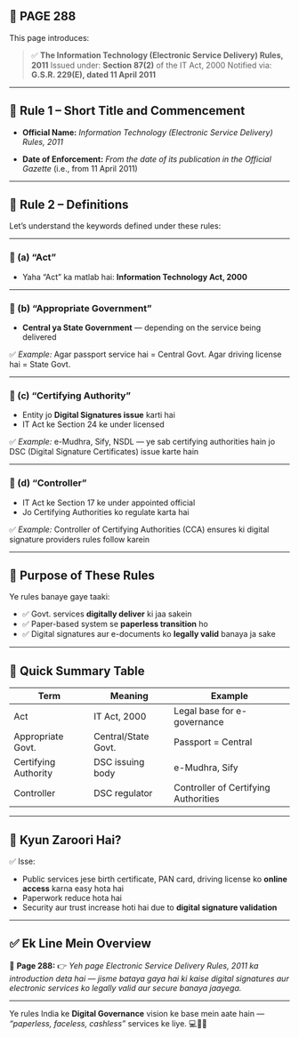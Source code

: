 ## 📄 **PAGE 288**

This page introduces:

> ✅ **The Information Technology (Electronic Service Delivery) Rules, 2011**
> Issued under: **Section 87(2)** of the IT Act, 2000
> Notified via: **G.S.R. 229(E), dated 11 April 2011**

---

## 🔹 **Rule 1 – Short Title and Commencement**

* **Official Name:**
  *Information Technology (Electronic Service Delivery) Rules, 2011*

* **Date of Enforcement:**
  *From the date of its publication in the Official Gazette*
  (i.e., from 11 April 2011)

---

## 🔹 **Rule 2 – Definitions**

Let’s understand the keywords defined under these rules:

---

### 🔸 (a) “Act”

* Yaha “Act” ka matlab hai:
  **Information Technology Act, 2000**

---

### 🔸 (b) “Appropriate Government”

* **Central ya State Government** — depending on the service being delivered

✅ *Example:*
Agar passport service hai = Central Govt.
Agar driving license hai = State Govt.

---

### 🔸 (c) “Certifying Authority”

* Entity jo **Digital Signatures issue** karti hai
* IT Act ke Section 24 ke under licensed

✅ *Example:*
e-Mudhra, Sify, NSDL — ye sab certifying authorities hain jo DSC (Digital Signature Certificates) issue karte hain

---

### 🔸 (d) “Controller”

* IT Act ke Section 17 ke under appointed official
* Jo Certifying Authorities ko regulate karta hai

✅ *Example:*
Controller of Certifying Authorities (CCA) ensures ki digital signature providers rules follow karein

---

## 🔹 Purpose of These Rules

Ye rules banaye gaye taaki:

* ✅ Govt. services **digitally deliver** ki jaa sakein
* ✅ Paper-based system se **paperless transition** ho
* ✅ Digital signatures aur e-documents ko **legally valid** banaya ja sake

---

## 🧩 **Quick Summary Table**

| Term                 | Meaning             | Example                              |
| -------------------- | ------------------- | ------------------------------------ |
| Act                  | IT Act, 2000        | Legal base for e-governance          |
| Appropriate Govt.    | Central/State Govt. | Passport = Central                   |
| Certifying Authority | DSC issuing body    | e-Mudhra, Sify                       |
| Controller           | DSC regulator       | Controller of Certifying Authorities |

---

## 🔹 **Kyun Zaroori Hai?**

✅ Isse:

* Public services jese birth certificate, PAN card, driving license ko **online access** karna easy hota hai
* Paperwork reduce hota hai
* Security aur trust increase hoti hai due to **digital signature validation**

---

## ✅ **Ek Line Mein Overview**

📌 **Page 288:**
👉 *Yeh page Electronic Service Delivery Rules, 2011 ka introduction deta hai — jisme bataya gaya hai ki kaise digital signatures aur electronic services ko legally valid aur secure banaya jaayega.*

---

Ye rules India ke **Digital Governance** vision ke base mein aate hain — *“paperless, faceless, cashless”* services ke liye. 💻📜🔏
